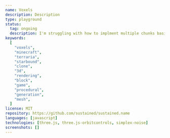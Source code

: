 ```yaml
---
name: Voxels
description: Description
type: playground
status:
  tag: ongoing
  description: I'm struggling with how to implment multiple chunks basically, at this stage.
keywords:
  [
    "voxels",
    "minecraft",
    "terraria",
    "starbound",
    "clone",
    "3d",
    "rendering",
    "block",
    "game",
    "procedural",
    "generation",
    "mesh",
  ]
license: MIT
repository: https://github.com/sustained/sustained.name
languages: [javascript]
technologies: [three.js, three.js-orbitcontrols, simplex-noise]
screenshots: []
---
```

